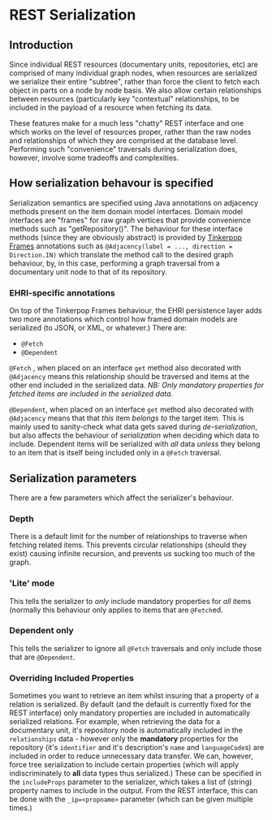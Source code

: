 # REST Serialization

## Introduction

Since individual REST resources (documentary units, repositories, etc) are comprised of many individual graph nodes, when resources are serialized we serialize their entire "subtree", rather than force the client to fetch each object in parts on a node by node basis. We also allow certain relationships between resources (particularly key "contextual" relationships, to be included in the payload of a resource when fetching its data.

These features make for a much less "chatty" REST interface and one which works on the level of resources proper, rather than the raw nodes and relationships of which they are comprised at the database level. Performing such "convenience" traversals during serialization does, however, involve some tradeoffs and complexities.

## How serialization behavour is specified

Serialization semantics are specified using Java annotations on adjacency methods present on the item domain model interfaces. Domain model interfaces are "frames" for raw graph vertices that provide convenience methods such as "getRepository()". The behaviour for these interface methods (since they are obviously abstract) is provided by [Tinkerpop Frames](https://github.com/tinkerpop/frames/wiki) annotations such as `@Adjacency(label = ..., direction = Direction.IN)` which translate the method call to the desired graph behaviour, by, in this case, performing a graph traversal from a documentary unit node to that of its repository.

### EHRI-specific annotations

On top of the Tinkerpop Frames behaviour, the EHRI persistence layer adds two more annotations which control how framed domain models are serialized (to JSON, or XML, or whatever.) There are:

* `@Fetch`
* `@Dependent`

`@Fetch` , when placed on an interface `get` method also decorated with `@Adjacency` means this relationship should be traversed and items at the other end included in the serialized data. *NB: Only mandatory properties for fetched items are included in the serialized data.*

`@Dependent`, when placed on an interface `get` method also decorated with `@Adjacency` means that that *this* item _belongs to_ the target item. This is mainly used to sanity-check what data gets saved during _de-serialization_, but also affects the behaviour of _serialization_ when deciding which data to include. Dependent items will be serialized with _all_ data _unless_ they belong to an item that is itself being included only in a `@Fetch` traversal.

## Serialization parameters

There are a few parameters which affect the serializer's behaviour.

### Depth

There is a default limit for the number of relationships to traverse when fetching related items. This prevents circular relationships (should they exist) causing infinite recursion, and prevents us sucking too much of the graph.

### 'Lite' mode

This tells the serializer to *only* include mandatory properties for _all_ items (normally this behaviour only applies to items that are `@Fetch`ed.

### Dependent only

This tells the serializer to ignore all `@Fetch` traversals and only include those that are `@Dependent`.

### Overriding Included Properties

Sometimes you want to retrieve an item whilst insuring that a property of a relation is serialized. By default (and the default is currently fixed for the REST interface) only mandatory properties are included in automatically serialized relations. For example, when retrieving the data for a documentary unit, it's repository node is automatically included in the `relationships` data - however only the **mandatory** properties for the repository (it's `identifier` and it's description's `name` and `languageCode`s) are included in order to reduce unnecessary data transfer. We can, however, force tree serialization to include certain properties (which will apply indiscriminately to **all** data types thus serialized.)  These can be specified in the `includeProps` parameter to the serializer, which takes a list of (string) property names to include in the output. From the REST interface, this can be done with the `_ip=<propname>` parameter (which can be given multiple times.)
